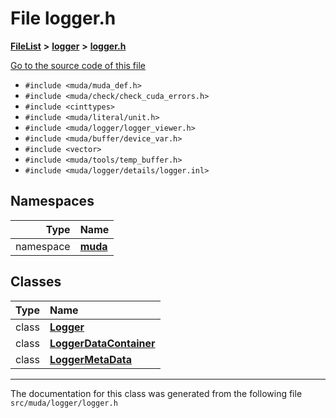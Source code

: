 

# File logger.h



[**FileList**](files.md) **>** [**logger**](dir_7d83e812141fe1e865a4aab383f85074.md) **>** [**logger.h**](logger_2logger_8h.md)

[Go to the source code of this file](logger_2logger_8h_source.md)



* `#include <muda/muda_def.h>`
* `#include <muda/check/check_cuda_errors.h>`
* `#include <cinttypes>`
* `#include <muda/literal/unit.h>`
* `#include <muda/logger/logger_viewer.h>`
* `#include <muda/buffer/device_var.h>`
* `#include <vector>`
* `#include <muda/tools/temp_buffer.h>`
* `#include <muda/logger/details/logger.inl>`













## Namespaces

| Type | Name |
| ---: | :--- |
| namespace | [**muda**](namespacemuda.md) <br> |


## Classes

| Type | Name |
| ---: | :--- |
| class | [**Logger**](classmuda_1_1_logger.md) <br> |
| class | [**LoggerDataContainer**](classmuda_1_1_logger_data_container.md) <br> |
| class | [**LoggerMetaData**](classmuda_1_1_logger_meta_data.md) <br> |



















































------------------------------
The documentation for this class was generated from the following file `src/muda/logger/logger.h`

